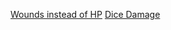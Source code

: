 [Wounds instead of HP](https://github.com/Vindexus/gameideas/blob/main/wounds.md)
[Dice Damage](https://github.com/Vindexus/gameideas/blob/main/dicedamage.md)
